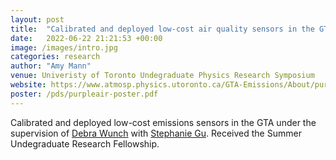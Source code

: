 ```yaml
---
layout: post
title:  "Calibrated and deployed low-cost air quality sensors in the GTA"
date:   2022-06-22 21:21:53 +00:00
image: /images/intro.jpg
categories: research
author: "Amy Mann"
venue: Univeristy of Toronto Undegraduate Physics Research Symposium
website: https://www.atmosp.physics.utoronto.ca/GTA-Emissions/About/purpleair/
poster: /pds/purpleair-poster.pdf
---
```

Calibrated and deployed low-cost emissions sensors in the GTA under the supervision of [Debra Wunch](https://wunch-group.physics.utoronto.ca) with [Stephanie Gu](https://www.physics.utoronto.ca/members/gu-stephanie/). 
Received the Summer Undegraduate Research Fellowship. 
